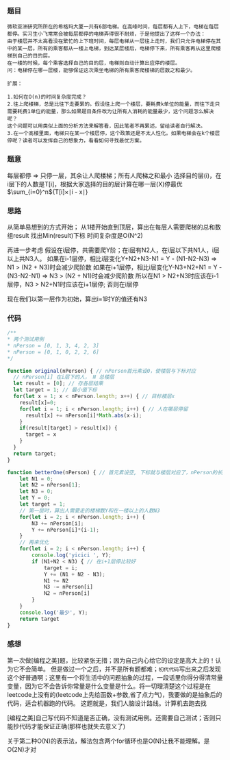### 题目
```
微软亚洲研究所所在的希格玛大厦一共有6部电梯。在高峰时间，每层都有人上下，电梯在每层都停。实习生小飞常常会被每层都停的电梯弄得很不耐烦，于是他提出了这样一个办法：
由于楼层并不太高看没在繁忙的上下班时间，每层电梯从一层往上走时，我们只允许电梯停在其中的某一层。所有的乘客都从一楼上电梯，到达某层楼后，电梯停下来，所有乘客再从这里爬楼梯到自己的目的层。
在一楼的时候，每个乘客选择自己的目的层，电梯则自动计算出应停的楼层。
问：电梯停在哪一层楼，能够保证这次乘坐电梯的所有乘客爬楼梯的层数之和最少。

扩展：

1.如何在O(n)的时间复杂度完成？
2.往上爬楼梯，总是比往下走要累的。假设往上爬一个楼层，要耗费k单位的能量，而往下走只需要耗费1单位的能量，那么如果题目条件改为让所有人消耗的能量最少，这个问题怎么解决呢？
这个问题可以用类似上面的分析方法来解答看，因此笔者不再累述，留给读者自行解决。
3.在一个高楼里面，电梯只在某一个楼层停，这个政策还是不太人性化。如果电梯会在k个楼层停呢？读者可以发挥自己的想象力，看看如何寻找最优方案。
```

### 题意
每层都停 => 只停一层，其余让人爬楼梯；所有人爬梯之和最小
选择目的层(i)，在i层下的人数是T[i]，根据大家选择的目的层计算在哪一层(X)停最优
$\sum_{i=0}^n$$\lbrace$T[i]$\times$$\mid$i - x$\mid$$\rbrace$

### 思路
从简单易想到的方式开始；
从1楼开始直到顶层，算出在每层人需要爬梯的总和数组result
找出Min(result)下标
时间复杂度是O(N^2)

再进一步考虑
假设在i层停，共需要爬Y阶；在i层有N2人，在i层以下共N1人，i层以上共N3人。
如果在i-1层停，相比i层变化Y+N2+N3-N1 = Y - (N1-N2-N3) => N1 > (N2 + N3)时会减少爬阶数
如果在i+1层停，相比i层变化Y-N3+N2+N1 = Y - (N3-N2-N1) => N3 > (N2 + N1)时会减少爬阶数
所以在N1 > N2+N3时应该在i-1层停，N3 > N2+N1时应该在i+1层停; 否则在i层停

现在我们以第一层作为初始，算出i=1时Y的值还有N3

### 代码
```js
/**
* 两个测试用例
* nPerson = [0, 1, 3, 4, 2, 3]
* nPerson = [0, 1, 0, 2, 2, 6]
*/

function original(nPerson) { // nPerson首元素设0，使楼层与下标对应
  // nPerson[i] 在i层下的人， N 总楼层
  let result = [0]; // 存各层结果
  let target = 1; // 最小值下标
  for(let x = 1; x < nPerson.length; x++) { // 目标楼层x
    result[x]=0;
    for(let i = 1; i < nPerson.length; i++) { // 人在哪层停留
      result[x] += nPerson[i]*Math.abs(x-i);
    }
    if(result[target] > result[x]) {
      target = x
    }
  }
  return target;
}

function betterOne(nPerson) { // 首元素设空, 下标就与楼层对应了，nPerson的长度-1就是楼层数
    let N1 = 0;
    let N2 = nPerson[1];
    let N3 = 0;
    let Y = 0;
    let target = 1;
    // 第一层时，算出人需要走的楼梯数Y和在一楼以上的人数N3
    for(let i = 2; i < nPerson.length; i++) {
        N3 += nPerson[i];
        Y += nPerson[i]*(i-1);
    }
    // 再来优化
    for(let i = 2; i < nPerson.length; i++) {
		console.log('yicici ', Y);
        if (N1+N2 < N3) { // 在i+1层停比较好
            target = i;
            Y += (N1 + N2 - N3);
            N1 += N2
            N3 -= nPerson[i]
            N2 = nPerson[i]
        }
    }
	console.log('最少', Y);
    return target
}
```

### 感想
第一次做[编程之美]题，比较紧张无措；因为自己内心给它的设定是高大上的！认为它不会简单。
但是做过一个之后，并不是所有题都难；`初代代码`写出来之后发现这个好普通啊；这里有一个将生活中的问题抽象的过程，一段话里你得分得清常量变量，因为它不会告诉你常量是什么变量是什么。将一切理清楚这个过程是在leetcode上没有的(leetcode上先给函数+参数,省了点力气)，我要做的是抽象后的代码，适合机器跑的代码。
这题就是，我们人脑设计路线。计算机去跑去找

[编程之美]自己写代码不知道是否正确，没有测试用例。还需要自己测试；否则只能抄代码才能保证正确(那样也就失去意义了)

关于第二种O(N)的表示法，解法包含两个for循环也是O(N)让我不能理解。是O(2N)才对
